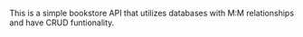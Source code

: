 This is a simple bookstore API that utilizes databases with M:M relationships and have CRUD funtionality.
